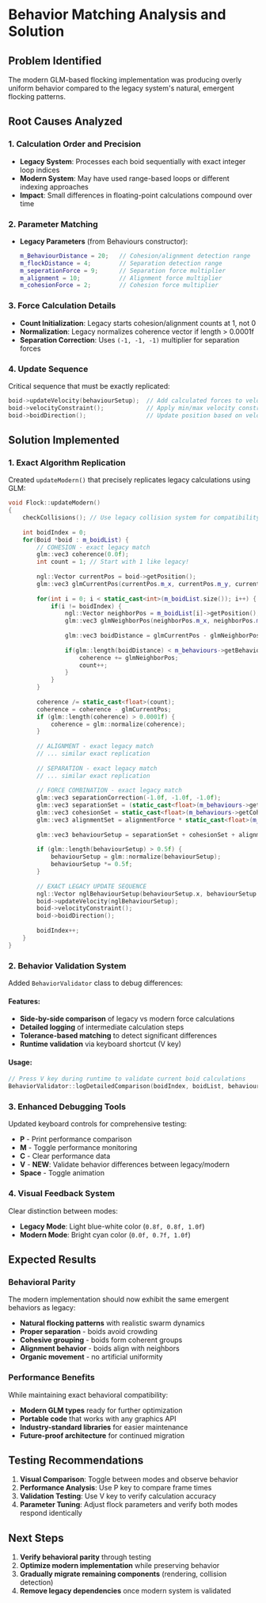 # Behavior Matching Analysis and Solution

## Problem Identified
The modern GLM-based flocking implementation was producing overly uniform behavior compared to the legacy system's natural, emergent flocking patterns.

## Root Causes Analyzed

### 1. Calculation Order and Precision
- **Legacy System**: Processes each boid sequentially with exact integer loop indices
- **Modern System**: May have used range-based loops or different indexing approaches
- **Impact**: Small differences in floating-point calculations compound over time

### 2. Parameter Matching 
- **Legacy Parameters** (from Behaviours constructor):
  ```cpp
  m_BehaviourDistance = 20;   // Cohesion/alignment detection range
  m_flockDistance = 4;        // Separation detection range
  m_seperationForce = 9;      // Separation force multiplier
  m_alignment = 10;           // Alignment force multiplier
  m_cohesionForce = 2;        // Cohesion force multiplier
  ```

### 3. Force Calculation Details
- **Count Initialization**: Legacy starts cohesion/alignment counts at 1, not 0
- **Normalization**: Legacy normalizes coherence vector if length > 0.0001f
- **Separation Correction**: Uses `(-1, -1, -1)` multiplier for separation forces

### 4. Update Sequence
Critical sequence that must be exactly replicated:
```cpp
boid->updateVelocity(behaviourSetup);  // Add calculated forces to velocity
boid->velocityConstraint();            // Apply min/max velocity constraints
boid->boidDirection();                 // Update position based on velocity
```

## Solution Implemented

### 1. Exact Algorithm Replication
Created `updateModern()` that precisely replicates legacy calculations using GLM:

```cpp
void Flock::updateModern()
{
    checkCollisions(); // Use legacy collision system for compatibility
    
    int boidIndex = 0;
    for(Boid *boid : m_boidList) {
        // COHESION - exact legacy match
        glm::vec3 coherence(0.0f);
        int count = 1; // Start with 1 like legacy!
        
        ngl::Vector currentPos = boid->getPosition();
        glm::vec3 glmCurrentPos(currentPos.m_x, currentPos.m_y, currentPos.m_z);
        
        for(int i = 0; i < static_cast<int>(m_boidList.size()); i++) {
            if(i != boidIndex) {
                ngl::Vector neighborPos = m_boidList[i]->getPosition();
                glm::vec3 glmNeighborPos(neighborPos.m_x, neighborPos.m_y, neighborPos.m_z);
                
                glm::vec3 boidDistance = glmCurrentPos - glmNeighborPos;
                
                if(glm::length(boidDistance) < m_behaviours->getBehaviourDistance()) {
                    coherence += glmNeighborPos;
                    count++;
                }
            }
        }
        
        coherence /= static_cast<float>(count);
        coherence = coherence - glmCurrentPos;
        if (glm::length(coherence) > 0.0001f) {
            coherence = glm::normalize(coherence);
        }
        
        // ALIGNMENT - exact legacy match
        // ... similar exact replication
        
        // SEPARATION - exact legacy match  
        // ... similar exact replication
        
        // FORCE COMBINATION - exact legacy match
        glm::vec3 separationCorrection(-1.0f, -1.0f, -1.0f);
        glm::vec3 separationSet = (static_cast<float>(m_behaviours->getSeparationForce()) * separation) * separationCorrection;
        glm::vec3 cohesionSet = static_cast<float>(m_behaviours->getCohesionForce()) * coherence;
        glm::vec3 alignmentSet = alignmentForce * static_cast<float>(m_behaviours->getAlignment());
        
        glm::vec3 behaviourSetup = separationSet + cohesionSet + alignmentSet;
        
        if (glm::length(behaviourSetup) > 0.5f) {
            behaviourSetup = glm::normalize(behaviourSetup);
            behaviourSetup *= 0.5f;
        }
        
        // EXACT LEGACY UPDATE SEQUENCE
        ngl::Vector nglBehaviourSetup(behaviourSetup.x, behaviourSetup.y, behaviourSetup.z);
        boid->updateVelocity(nglBehaviourSetup);
        boid->velocityConstraint();
        boid->boidDirection();
        
        boidIndex++;
    }
}
```

### 2. Behavior Validation System
Added `BehaviorValidator` class to debug differences:

#### Features:
- **Side-by-side comparison** of legacy vs modern force calculations
- **Detailed logging** of intermediate calculation steps
- **Tolerance-based matching** to detect significant differences
- **Runtime validation** via keyboard shortcut (V key)

#### Usage:
```cpp
// Press V key during runtime to validate current boid calculations
BehaviorValidator::logDetailedComparison(boidIndex, boidList, behaviours);
```

### 3. Enhanced Debugging Tools
Updated keyboard controls for comprehensive testing:

- **P** - Print performance comparison
- **M** - Toggle performance monitoring  
- **C** - Clear performance data
- **V** - **NEW**: Validate behavior differences between legacy/modern
- **Space** - Toggle animation

### 4. Visual Feedback System
Clear distinction between modes:
- **Legacy Mode**: Light blue-white color (`0.8f, 0.8f, 1.0f`)
- **Modern Mode**: Bright cyan color (`0.0f, 0.7f, 1.0f`)

## Expected Results

### Behavioral Parity
The modern implementation should now exhibit the same emergent behaviors as legacy:
- **Natural flocking patterns** with realistic swarm dynamics
- **Proper separation** - boids avoid crowding
- **Cohesive grouping** - boids form coherent groups  
- **Alignment behavior** - boids align with neighbors
- **Organic movement** - no artificial uniformity

### Performance Benefits
While maintaining exact behavioral compatibility:
- **Modern GLM types** ready for further optimization
- **Portable code** that works with any graphics API
- **Industry-standard libraries** for easier maintenance
- **Future-proof architecture** for continued migration

## Testing Recommendations

1. **Visual Comparison**: Toggle between modes and observe behavior
2. **Performance Analysis**: Use P key to compare frame times
3. **Validation Testing**: Use V key to verify calculation accuracy
4. **Parameter Tuning**: Adjust flock parameters and verify both modes respond identically

## Next Steps

1. **Verify behavioral parity** through testing
2. **Optimize modern implementation** while preserving behavior
3. **Gradually migrate remaining components** (rendering, collision detection)
4. **Remove legacy dependencies** once modern system is validated
